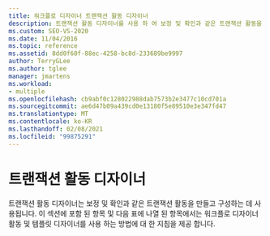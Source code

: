 ```yaml
---
title: 워크플로 디자이너 트랜잭션 활동 디자이너
description: 트랜잭션 활동 디자이너를 사용 하 여 보정 및 확인과 같은 트랜잭션 활동을 만들고 구성 하는 방법에 대해 알아봅니다.
ms.custom: SEO-VS-2020
ms.date: 11/04/2016
ms.topic: reference
ms.assetid: 8dd0f60f-88ec-4258-bc8d-233689be9997
author: TerryGLee
ms.author: tglee
manager: jmartens
ms.workload:
- multiple
ms.openlocfilehash: cb9abf0c128022988dab7573b2e3477c10cd701a
ms.sourcegitcommit: ae6d47b09a439cd0e13180f5e89510e3e347fd47
ms.translationtype: MT
ms.contentlocale: ko-KR
ms.lasthandoff: 02/08/2021
ms.locfileid: "99875291"
---
```

# <a name="transaction-activity-designers"></a>트랜잭션 활동 디자이너

트랜잭션 활동 디자이너는 보정 및 확인과 같은 트랜잭션 활동을 만들고 구성하는 데 사용됩니다. 이 섹션에 포함 된 항목 및 다음 표에 나열 된 항목에서는 워크플로 디자이너 활동 및 템플릿 디자이너를 사용 하는 방법에 대 한 지침을 제공 합니다.